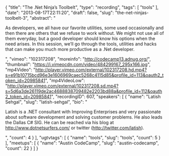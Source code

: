 {
  "title": "The .Net Ninja’s Toolbelt",
  "type": "recording",
  "tags": [
    "tools"
  ],
  "date": "2013-08-17T22:11:20",
  "draft": false,
  "slug": "the-net-ninjas-toolbelt-3",
  "abstract": "<p>As developers, we all have our favorite utilities, some used occasionally and then there are others that we refuse to work without. We might not use all of them everyday, but a good developer should know his options when the need arises. In this session, we’ll go through the tools, utilities and hacks that can make you much more productive as a .Net developer.</p>",
  "vimeo": "102317208",
  "moreinfo": "http://codecamp13.adnug.org/",
  "thumbnail": "https://i.vimeocdn.com/video/484299167_295x166.jpg",
  "mp4Video": "http://player.vimeo.com/external/102317208.hd.mp4?s=e91b10715bcd96e3e1606969caec5268c4115d85&profile_id=113&oauth2_token_id=20985841",
  "mp4VideoLow": "http://player.vimeo.com/external/102317208.sd.mp4?s=5d6a3de26119de2ac4688838709482e2203bd88a&profile_id=112&oauth2_token_id=20985841",
  "recordingID": 607,
  "speakers": [
    {
      "name": "Latish Sehgal",
      "slug": "latish-sehgal",
      "bio": "<p>Latish is a .NET consultant with Improving Enterprises and very passionate about software development and solving customer problems. He also leads the Dallas C# SIG. He can be reached via his blog at http://www.dotnetsurfers.com/ or twitter (http://twitter.com/latish).</p>",
      "count": 4
    }
  ],
  "ugtvtags": [
    {
      "name": "tools",
      "slug": "tools",
      "count": 5
    }
  ],
  "meetups": [
    {
      "name": "Austin CodeCamp",
      "slug": "austin-codecamp",
      "count": 22
    }
  ]
}